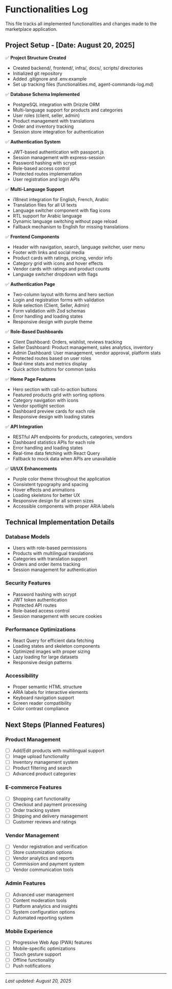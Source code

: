 # Functionalities Log

This file tracks all implemented functionalities and changes made to the marketplace application.

## Project Setup - [Date: August 20, 2025]

✅ **Project Structure Created**
- Created backend/, frontend/, infra/, docs/, scripts/ directories
- Initialized git repository
- Added .gitignore and .env.example
- Set up tracking files (functionalities.md, agent-commands-log.md)

✅ **Database Schema Implemented**
- PostgreSQL integration with Drizzle ORM
- Multi-language support for products and categories
- User roles (client, seller, admin)
- Product management with translations
- Order and inventory tracking
- Session store integration for authentication

✅ **Authentication System**
- JWT-based authentication with passport.js
- Session management with express-session
- Password hashing with scrypt
- Role-based access control
- Protected routes implementation
- User registration and login APIs

✅ **Multi-Language Support**
- i18next integration for English, French, Arabic
- Translation files for all UI texts
- Language switcher component with flag icons
- RTL support for Arabic language
- Dynamic language switching without page reload
- Fallback mechanism to English for missing translations

✅ **Frontend Components**
- Header with navigation, search, language switcher, user menu
- Footer with links and social media
- Product cards with ratings, pricing, vendor info
- Category grid with icons and hover effects
- Vendor cards with ratings and product counts
- Language switcher dropdown with flags

✅ **Authentication Page**
- Two-column layout with forms and hero section
- Login and registration forms with validation
- Role selection (Client, Seller, Admin)
- Form validation with Zod schemas
- Error handling and loading states
- Responsive design with purple theme

✅ **Role-Based Dashboards**
- Client Dashboard: Orders, wishlist, reviews tracking
- Seller Dashboard: Product management, sales analytics, inventory
- Admin Dashboard: User management, vendor approval, platform stats
- Protected routes based on user roles
- Real-time stats and metrics display
- Quick action buttons for common tasks

✅ **Home Page Features**
- Hero section with call-to-action buttons
- Featured products grid with sorting options
- Category navigation with icons
- Vendor spotlight section
- Dashboard preview cards for each role
- Responsive design with loading states

✅ **API Integration**
- RESTful API endpoints for products, categories, vendors
- Dashboard statistics APIs for each role
- Error handling and loading states
- Real-time data fetching with React Query
- Fallback to mock data when APIs are unavailable

✅ **UI/UX Enhancements**
- Purple color theme throughout the application
- Consistent typography and spacing
- Hover effects and animations
- Loading skeletons for better UX
- Responsive design for all screen sizes
- Accessible components with proper ARIA labels

## Technical Implementation Details

### Database Models
- Users with role-based permissions
- Products with multilingual translations
- Categories with translation support
- Orders and order items tracking
- Session management for authentication

### Security Features
- Password hashing with scrypt
- JWT token authentication
- Protected API routes
- Role-based access control
- Session management with secure cookies

### Performance Optimizations
- React Query for efficient data fetching
- Loading states and skeleton components
- Optimized images with proper sizing
- Lazy loading for large datasets
- Responsive design patterns

### Accessibility
- Proper semantic HTML structure
- ARIA labels for interactive elements
- Keyboard navigation support
- Screen reader compatibility
- Color contrast compliance

## Next Steps (Planned Features)

### Product Management
- [ ] Add/Edit products with multilingual support
- [ ] Image upload functionality
- [ ] Inventory management system
- [ ] Product filtering and search
- [ ] Advanced product categories

### E-commerce Features
- [ ] Shopping cart functionality
- [ ] Checkout and payment processing
- [ ] Order tracking system
- [ ] Shipping and delivery management
- [ ] Customer reviews and ratings

### Vendor Management
- [ ] Vendor registration and verification
- [ ] Store customization options
- [ ] Vendor analytics and reports
- [ ] Commission and payment system
- [ ] Vendor communication tools

### Admin Features
- [ ] Advanced user management
- [ ] Content moderation tools
- [ ] Platform analytics and insights
- [ ] System configuration options
- [ ] Automated reporting system

### Mobile Experience
- [ ] Progressive Web App (PWA) features
- [ ] Mobile-specific optimizations
- [ ] Touch gesture support
- [ ] Offline functionality
- [ ] Push notifications

---

*Last updated: August 20, 2025*
